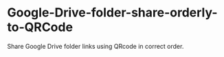 # Google-Drive-folder-share-orderly-to-QRCode
Share Google Drive folder links using QRcode in correct order.
